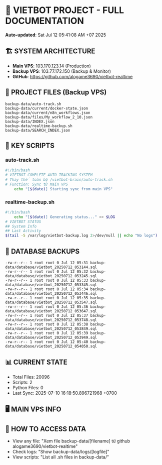 # 🤖 VIETBOT PROJECT - FULL DOCUMENTATION
**Auto-updated**: Sat Jul 12 05:41:08 AM +07 2025

## 🏗️ SYSTEM ARCHITECTURE
- **Main VPS**: 103.170.123.14 (Production)
- **Backup VPS**: 103.77.172.150 (Backup & Monitor)
- **GitHub**: https://github.com/alogame3690/vietbot-realtime

## 📁 PROJECT FILES (Backup VPS)
```
backup-data/auto-track.sh
backup-data/current/docker-state.json
backup-data/current/n8n_workflows.json
backup-data/files/My_workflow_2_10.json
backup-data/INDEX.json
backup-data/realtime-backup.sh
backup-data/SEARCH_INDEX.json
```

## 🔧 KEY SCRIPTS
### auto-track.sh
```bash
#!/bin/bash
# VIETBOT COMPLETE AUTO TRACKING SYSTEM
# Thay thế toàn bộ /vietbot-brain/auto-track.sh
# Function: Sync từ Main VPS
    echo "[$(date)] Starting sync from main VPS"
```
### realtime-backup.sh
```bash
#!/bin/bash
    echo "[$(date)] Generating status..." >> $LOG
# VIETBOT STATUS
## System Info
## Last Activity
$(tail -5 /var/log/vietbot-backup.log 2>/dev/null || echo "No logs")
```

## 💾 DATABASE BACKUPS
```
-rw-r--r-- 1 root root 0 Jul 12 05:31 backup-data/database/vietbot_20250712_053144.sql
-rw-r--r-- 1 root root 0 Jul 12 05:32 backup-data/database/vietbot_20250712_053245.sql
-rw-r--r-- 1 root root 0 Jul 12 05:33 backup-data/database/vietbot_20250712_053345.sql
-rw-r--r-- 1 root root 0 Jul 12 05:34 backup-data/database/vietbot_20250712_053446.sql
-rw-r--r-- 1 root root 0 Jul 12 05:35 backup-data/database/vietbot_20250712_053547.sql
-rw-r--r-- 1 root root 0 Jul 12 05:36 backup-data/database/vietbot_20250712_053647.sql
-rw-r--r-- 1 root root 0 Jul 12 05:37 backup-data/database/vietbot_20250712_053748.sql
-rw-r--r-- 1 root root 0 Jul 12 05:38 backup-data/database/vietbot_20250712_053849.sql
-rw-r--r-- 1 root root 0 Jul 12 05:39 backup-data/database/vietbot_20250712_053949.sql
-rw-r--r-- 1 root root 0 Jul 12 05:40 backup-data/database/vietbot_20250712_054050.sql
```

## 📊 CURRENT STATE
- Total Files: 20096
- Scripts: 2
- Python Files: 0
- Last Sync: 2025-07-10 16:18:50.896721968 +0700

## 🖥️ MAIN VPS INFO


## 🚨 HOW TO ACCESS DATA
- View any file: "Xem file backup-data/[filename] từ github alogame3690/vietbot-realtime"
- Check logs: "Show backup-data/logs/[logfile]"
- View scripts: "List all .sh files in backup-data/"
